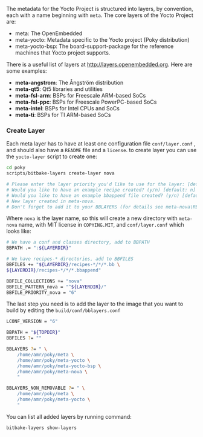 The metadata for the Yocto Project is structured into layers, by convention, each with a name beginning with `meta`.
The core layers of the Yocto Project are:
- meta: The OpenEmbedded
- meta-yocto: Metadata specific to the Yocto project (Poky distribution)
- meta-yocto-bsp: The board-support-package for the reference machines that Yocto project supports.

There is a useful list of layers at http://layers.openembedded.org. Here are some examples:
- **meta-angstrom**: The Ångström distribution
- **meta-qt5**: Qt5 libraries and utilities
- **meta-fsl-arm**: BSPs for Freescale ARM-based SoCs
- **meta-fsl-ppc**: BSPs for Freescale PowerPC-based SoCs
- **meta-intel**: BSPs for Intel CPUs and SoCs
- **meta-ti**: BSPs for TI ARM-based SoCs

### Create Layer
Each meta layer has to have at least one configuration file `conf/layer.conf` , 
and should also have a `README` file and a `license`.
to create layer you can use the `yocto-layer` script to create one:
``` bash
cd poky
scripts/bitbake-layers create-layer nova

# Please enter the layer priority you'd like to use for the layer: [default: 6]
# Would you like to have an example recipe created? (y/n) [default: n]
# Would you like to have an example bbappend file created? (y/n) [default: n]
# New layer created in meta-nova.
# Don't forget to add it to your BBLAYERS (for details see meta-nova\README).
```
Where `nova` is the layer name, so this will create a new directory with `meta-nova` name, with MIT license in `COPYING.MIT`, and `conf/layer.conf` which looks like:
``` bash
# We have a conf and classes directory, add to BBPATH
BBPATH .= ":${LAYERDIR}"

# We have recipes-* directories, add to BBFILES
BBFILES += "${LAYERDIR}/recipes-*/*/*.bb \
${LAYERDIR}/recipes-*/*/*.bbappend"

BBFILE_COLLECTIONS += "nova"
BBFILE_PATTERN_nova = "^${LAYERDIR}/"
BBFILE_PRIORITY_nova = "6"
```
The last step you need is to add the layer to the image that you want to build by editing the `build/conf/bblayers.conf`
``` bash
LCONF_VERSION = "6"

BBPATH = "${TOPDIR}"
BBFILES ?= ""

BBLAYERS ?= " \
	/home/amr/poky/meta \
	/home/amr/poky/meta-yocto \
	/home/amr/poky/meta-yocto-bsp \
	/home/amr/poky/meta-nova \
	"

BBLAYERS_NON_REMOVABLE ?= " \
	/home/amr/poky/meta \
	/home/amr/poky/meta-yocto \
	"
```

You can list all added layers by running command:
``` bash
bitbake-layers show-layers
```
